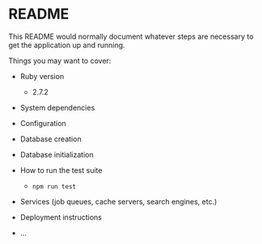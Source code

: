 # README

This README would normally document whatever steps are necessary to get the
application up and running.

Things you may want to cover:

* Ruby version
  * 2.7.2

* System dependencies

* Configuration

* Database creation

* Database initialization

* How to run the test suite
  * `npm run test`

* Services (job queues, cache servers, search engines, etc.)

* Deployment instructions

* ...
